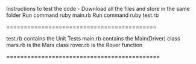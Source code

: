Instructions to test the code - 
Download all the files and store in the same folder
Run command ruby main.rb
Run command ruby test.rb

===========================================

test.rb contains the Unit Tests 
main.rb contains the Main(Driver) class
mars.rb is the Mars class
rover.rb is the Rover function

============================================
